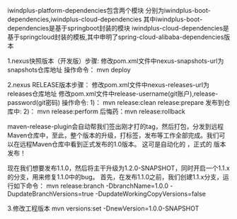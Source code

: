 iwindplus-platform-dependencies包含两个模块
分别为iwindplus-boot-dependencies,iwindplus-cloud-dependencies
其中iwindplus-boot-dependencies是基于springboot封装的模块
iwindplus-cloud-dependencies是基于springcloud封装的模板,其中申明了spring-cloud-alibaba-dependencies版本

1.nexus快照版本（开发版）步骤:
修改pom.xml文件中nexus-snapshots-url为snapshots仓库地址
操作命令： mvn deploy

2.nexus RELEASE版本步骤：
修改pom.xml文件中nexus-releases-url为releases仓库地址
修改pom.xml文件中release-username(git账户),release-password(git密码)
操作命令:
1)： mvn release:clean release:prepare
发布到仓库中:
2)： mvn release:perform
后悔药：mvn release:rollback

maven-release-plugin会自动帮我们签出刚才打的tag，然后打包，分发到远程Maven仓库中，至此，整个版本的升级，打标签，发布等工作全部完成。我们可以在远程Maven仓库中看到正式发布的1.0版本。
这可是自动化的 ，正式的 版本发布！

现在我们想要发布1.1.0，然后将主干升级为1.2.0-SNAPSHOT，同时开启一个1.1.x的分支，用来修复1.1.0中的bug。
首先，在发布1.1.0之前，我们创建1.1.x分支，运行如下命令：
mvn release:branch -DbranchName=1.0.0 -DupdateBranchVersions=true -DupdateWorkingCopyVersions=false

3.修改工程版本
mvn versions:set -DnewVersion=1.0.0-SNAPSHOT
